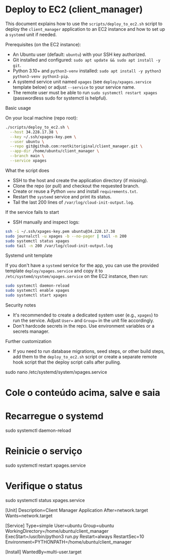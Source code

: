 # Deploy to EC2 (client_manager)

This document explains how to use the `scripts/deploy_to_ec2.sh` script to deploy the `client_manager` application to an EC2 instance and how to set up a `systemd` unit if needed.

Prerequisites (on the EC2 instance):

- An Ubuntu user (default: `ubuntu`) with your SSH key authorized.
- Git installed and configured: `sudo apt update && sudo apt install -y git`.
- Python 3.10+ and `python3-venv` installed: `sudo apt install -y python3 python3-venv python3-pip`.
- A systemd service unit named `xpages` (see `deploy/xpages.service` template below) or adjust `--service` to your service name.
- The remote user must be able to run `sudo systemctl restart xpages` (passwordless sudo for systemctl is helpful).

Basic usage

On your local machine (repo root):

```bash
./scripts/deploy_to_ec2.sh \
  --host 34.228.17.38 \
  --key ~/.ssh/xpages-key.pem \
  --user ubuntu \
  --repo git@github.com:rootkitoriginal/client_manager.git \
  --app-dir /home/ubuntu/client_manager \
  --branch main \
  --service xpages
```

What the script does

- SSH to the host and create the application directory (if missing).
- Clone the repo (or pull) and checkout the requested branch.
- Create or reuse a Python `venv` and install `requirements.txt`.
- Restart the `systemd` service and print its status.
- Tail the last 200 lines of `/var/log/cloud-init-output.log`.

If the service fails to start

- SSH manually and inspect logs:

```bash
ssh -i ~/.ssh/xpages-key.pem ubuntu@34.228.17.38
sudo journalctl -u xpages -b --no-pager | tail -n 200
sudo systemctl status xpages
sudo tail -n 200 /var/log/cloud-init-output.log
```

Systemd unit template

If you don't have a `systemd` service for the app, you can use the provided template `deploy/xpages.service` and copy it to `/etc/systemd/system/xpages.service` on the EC2 instance, then run:

```bash
sudo systemctl daemon-reload
sudo systemctl enable xpages
sudo systemctl start xpages
```

Security notes

- It's recommended to create a dedicated system user (e.g., `xpages`) to run the service. Adjust `User=` and `Group=` in the unit file accordingly.
- Don't hardcode secrets in the repo. Use environment variables or a secrets manager.

Further customization

- If you need to run database migrations, seed steps, or other build steps, add them to the `deploy_to_ec2.sh` script or create a separate remote hook script that the deploy script calls after pulling.


sudo nano /etc/systemd/system/xpages.service

# Cole o conteúdo acima, salve e saia

# Recarregue o systemd
sudo systemctl daemon-reload

# Reinicie o serviço
sudo systemctl restart xpages.service

# Verifique o status
sudo systemctl status xpages.service


[Unit]
Description=Client Manager Application
After=network.target
Wants=network.target

[Service]
Type=simple
User=ubuntu
Group=ubuntu
WorkingDirectory=/home/ubuntu/client_manager
ExecStart=/usr/bin/python3 run.py
Restart=always
RestartSec=10
Environment=PYTHONPATH=/home/ubuntu/client_manager

[Install]
WantedBy=multi-user.target